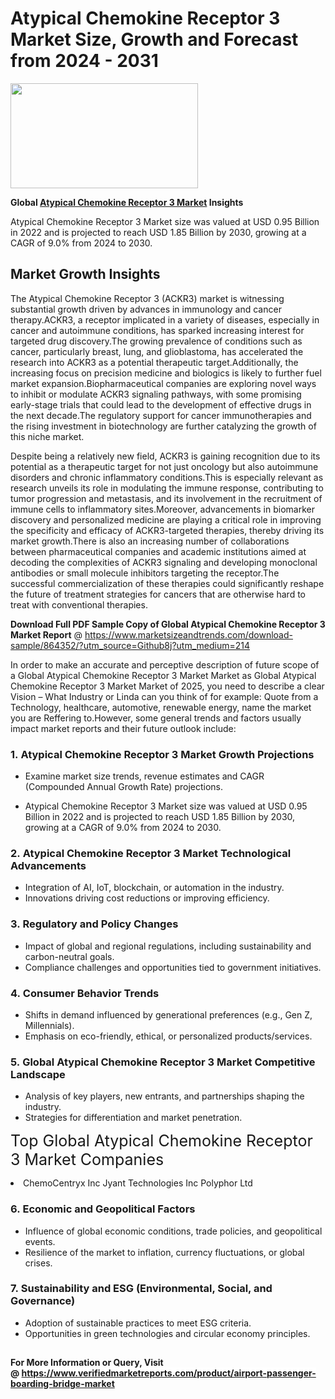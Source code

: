 <H1>Atypical Chemokine Receptor 3 Market Size, Growth and Forecast from 2024 - 2031</H1><img class="aligncenter size-medium wp-image-584254" src="https://thirdeyenews.in/wp-content/uploads/2024/09/Global-Market-Research-300x168.jpeg" alt="" width="300" height="168" /><p><strong>Global&nbsp;<a href="https://www.marketsizeandtrends.com/download-sample/864352/?utm_source=Github8j?utm_medium=214">Atypical Chemokine Receptor 3 Market</a> Insights</strong></p><p>Atypical Chemokine Receptor 3 Market size was valued at USD 0.95 Billion in 2022 and is projected to reach USD 1.85 Billion by 2030, growing at a CAGR of 9.0% from 2024 to 2030.</p><p><h2>Market Growth Insights</h2> <p>The Atypical Chemokine Receptor 3 (ACKR3) market is witnessing substantial growth driven by advances in immunology and cancer therapy.ACKR3, a receptor implicated in a variety of diseases, especially in cancer and autoimmune conditions, has sparked increasing interest for targeted drug discovery.The growing prevalence of conditions such as cancer, particularly breast, lung, and glioblastoma, has accelerated the research into ACKR3 as a potential therapeutic target.Additionally, the increasing focus on precision medicine and biologics is likely to further fuel market expansion.Biopharmaceutical companies are exploring novel ways to inhibit or modulate ACKR3 signaling pathways, with some promising early-stage trials that could lead to the development of effective drugs in the next decade.The regulatory support for cancer immunotherapies and the rising investment in biotechnology are further catalyzing the growth of this niche market.</p> <p>Despite being a relatively new field, ACKR3 is gaining recognition due to its potential as a therapeutic target for not just oncology but also autoimmune disorders and chronic inflammatory conditions.This is especially relevant as research unveils its role in modulating the immune response, contributing to tumor progression and metastasis, and its involvement in the recruitment of immune cells to inflammatory sites.Moreover, advancements in biomarker discovery and personalized medicine are playing a critical role in improving the specificity and efficacy of ACKR3-targeted therapies, thereby driving its market growth.There is also an increasing number of collaborations between pharmaceutical companies and academic institutions aimed at decoding the complexities of ACKR3 signaling and developing monoclonal antibodies or small molecule inhibitors targeting the receptor.The successful commercialization of these therapies could significantly reshape the future of treatment strategies for cancers that are otherwise hard to treat with conventional therapies.</p> <p><span class=""><strong>Download Full PDF Sample Copy of Global Atypical Chemokine Receptor 3 Market Report</strong> @ <a href="https://www.marketsizeandtrends.com/download-sample/864352/?utm_source=Github8j?utm_medium=214" target="_blank">https://www.marketsizeandtrends.com/download-sample/864352/?utm_source=Github8j?utm_medium=214</a></span></p><p>In order to make an accurate and perceptive description of future scope of a Global&nbsp;Atypical Chemokine Receptor 3 Market Market as Global&nbsp;Atypical Chemokine Receptor 3 Market Market of 2025, you need to describe a clear Vision &ndash; What Industry or Linda can you think of for example: Quote from a Technology, healthcare, automotive, renewable energy, name the market you are Reffering to.However, some general trends and factors usually impact market reports and their future outlook include:</p><h3>1.&nbsp;<strong>Atypical Chemokine Receptor 3 Market Growth Projections</strong></h3><ul><li>Examine market size trends, revenue estimates and CAGR (Compounded Annual Growth Rate) projections.</li><li><p>Atypical Chemokine Receptor 3 Market size was valued at USD 0.95 Billion in 2022 and is projected to reach USD 1.85 Billion by 2030, growing at a CAGR of 9.0% from 2024 to 2030.</p></li></ul><h3>2.&nbsp;<strong>Atypical Chemokine Receptor 3 Market Technological Advancements</strong></h3><ul><li>Integration of AI, IoT, blockchain, or automation in the industry.</li><li>Innovations driving cost reductions or improving efficiency.</li></ul><h3>3.&nbsp;<strong>Regulatory and Policy Changes</strong></h3><ul><li>Impact of global and regional regulations, including sustainability and carbon-neutral goals.</li><li>Compliance challenges and opportunities tied to government initiatives.</li></ul><h3>4.&nbsp;<strong>Consumer Behavior Trends</strong></h3><ul><li>Shifts in demand influenced by generational preferences (e.g., Gen Z, Millennials).</li><li>Emphasis on eco-friendly, ethical, or personalized products/services.</li></ul><h3>5.&nbsp;<strong>Global Atypical Chemokine Receptor 3 Market Competitive Landscape</strong></h3><ul><li>Analysis of key players, new entrants, and partnerships shaping the industry.</li><li>Strategies for differentiation and market penetration.</li></ul><p data-pm-slice="1 1 []"><span style="color: inherit; font-family: inherit; font-size: 25px;">Top Global Atypical Chemokine Receptor 3 Market Companies</span></p><div class="" data-test-id=""><p><li>ChemoCentryx Inc Jyant Technologies Inc Polyphor Ltd</li></p></div><h3>6.&nbsp;<strong>Economic and Geopolitical Factors</strong></h3><ul><li>Influence of global economic conditions, trade policies, and geopolitical events.</li><li>Resilience of the market to inflation, currency fluctuations, or global crises.</li></ul><h3>7.&nbsp;<strong>Sustainability and ESG (Environmental, Social, and Governance)</strong></h3><ul><li>Adoption of sustainable practices to meet ESG criteria.</li><li>Opportunities in green technologies and circular economy principles.</li></ul><h2><strong style="font-size: 14px;">For More Information or Query, Visit @&nbsp;</strong><a style="background-color: #ffffff; font-size: 14px;" href="https://www.marketsizeandtrends.com/report/atypical-chemokine-receptor-3-market/" target="_blank">https://www.verifiedmarketreports.com/product/airport-passenger-boarding-bridge-market</a></h2>